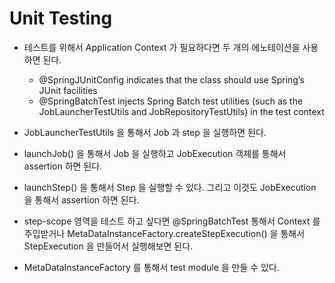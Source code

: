 # Unit Testing

- 테스트를 위해서 Application Context 가 필요하다면 두 개의 에노테이션을 사용하면 된다. 
  - @SpringJUnitConfig indicates that the class should use Spring’s JUnit facilities
  - @SpringBatchTest injects Spring Batch test utilities (such as the JobLauncherTestUtils and JobRepositoryTestUtils) in the test context

- JobLauncherTestUtils 을 통해서 Job 과 step 을 실행하면 된다.

- launchJob() 을 통해서 Job 을 실행하고 JobExecution 객체를 통해서 assertion 하면 된다.
- launchStep() 을 통해서 Step 을 실행할 수 있다. 그리고 이것도 JobExecution 을 통해서 assertion 하면 된다. 
- step-scope 영역을 테스트 하고 싶다면 @SpringBatchTest 통해서 Context 를 주입받거나 MetaDataInstanceFactory.createStepExecution() 을 통해서 StepExecution 을 만들어서 실행해보면 된다.

- MetaDataInstanceFactory 를 통해서 test module 을 만들 수 있다. 




